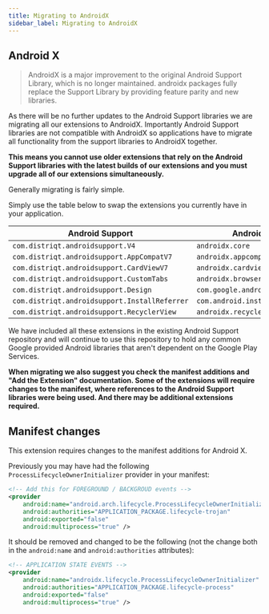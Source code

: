 ```yaml
---
title: Migrating to AndroidX
sidebar_label: Migrating to AndroidX
---
```


## Android X 

> 
> AndroidX is a major improvement to the original Android Support Library, which is no longer maintained. androidx packages fully replace the Support Library by providing feature parity and new libraries.
>

As there will be no further updates to the Android Support libraries we are migrating all our extensions to AndroidX. Importantly Android Support libraries are not compatible with AndroidX so applications have to migrate all functionality from the support libraries to AndroidX together.

**This means you cannot use older extensions that rely on the Android Support libraries with the latest builds of our extensions and you must upgrade all of our extensions simultaneously.** 

Generally migrating is fairly simple. 

Simply use the table below to swap the extensions you currently have in your application.


| Android Support | Android X |
| --- | --- |
| `com.distriqt.androidsupport.V4` | `androidx.core` |
| `com.distriqt.androidsupport.AppCompatV7` | `androidx.appcompat` |
| `com.distriqt.androidsupport.CardViewV7` | `androidx.cardview` |
| `com.distriqt.androidsupport.CustomTabs` | `androidx.browser` |
| `com.distriqt.androidsupport.Design` | `com.google.android.material` |
| `com.distriqt.androidsupport.InstallReferrer` | `com.android.installreferrer` |
| `com.distriqt.androidsupport.RecyclerView` | `androidx.recyclerview` |


We have included all these extensions in the existing Android Support repository and will continue to use this repository to hold any common Google provided Android libraries that aren't dependent on the Google Play Services. 


**When migrating we also suggest you check the manifest additions and "Add the Extension" documentation. Some of the extensions will require changes to the manifest, where references to the Android Support libraries were being used. And there may be additional extensions required.**



## Manifest changes 

This extension requires changes to the manifest additions for Android X. 

Previously you may have had the following `ProcessLifecycleOwnerInitializer` provider in your manifest:

```xml
<!-- Add this for FOREGROUND / BACKGROUD events -->
<provider
    android:name="android.arch.lifecycle.ProcessLifecycleOwnerInitializer"
    android:authorities="APPLICATION_PACKAGE.lifecycle-trojan"
    android:exported="false"
    android:multiprocess="true" />
```

It should be removed and changed to be the following (not the change both in the `android:name` and `android:authorities` attributes):

```xml
<!-- APPLICATION STATE EVENTS -->
<provider
    android:name="androidx.lifecycle.ProcessLifecycleOwnerInitializer"
    android:authorities="APPLICATION_PACKAGE.lifecycle-process"
    android:exported="false"
    android:multiprocess="true" />
```
